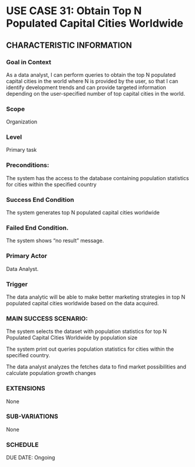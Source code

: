 # USE CASE 31: Obtain Top N Populated Capital Cities Worldwide
## CHARACTERISTIC INFORMATION
### Goal in Context
As a data analyst, I can perform queries to obtain the top N populated capital cities in the world where N is provided by the user, so that I can identify development trends and can provide targeted information depending on the user-specified number of top capital cities in the world.
### Scope
Organization
### Level
Primary task
### Preconditions:
The system has the access to the database containing population statistics for cities within the specified country 
### Success End Condition
The system generates top N populated capital cities worldwide
### Failed End Condition.
The system shows “no result” message.
### Primary Actor
Data Analyst.
### Trigger
The data analytic will be able to make better marketing strategies in top N populated capital cities worldwide based on the data acquired.
### MAIN SUCCESS SCENARIO:
The system selects the dataset with population statistics for top N Populated Capital Cities Worldwide by population size

The system print out queries population statistics for cities within the specified country.

The data analyst analyzes the fetches data to find market possibilities and calculate population growth changes 
### EXTENSIONS
None
### SUB-VARIATIONS
None
### SCHEDULE
DUE DATE: Ongoing
